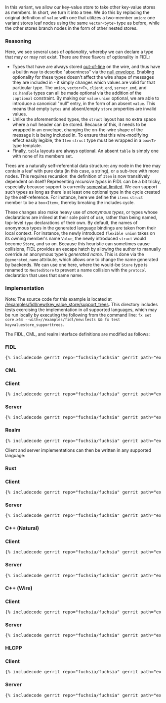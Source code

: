 In this variant, we allow our key-value store to take other key-value stores as
members. In short, we turn it into a tree. We do this by replacing the original
definition of `value` with one that utilizes a two-member `union`: one variant
stores leaf nodes using the same `vector<byte>` type as before, while the other
stores branch nodes in the form of other nested stores.

### Reasoning

Here, we see several uses of *optionality*, whereby we can declare a type that
may or may not exist. There are three flavors of optionality in FIDL:

- Types that have are always stored
  [out-of-line](/reference/fidl/language/wire-format#primary_and_secondary_objects)
  on the wire, and thus have a builtin way to describe "absentness" via the
  [null envelope](/reference/fidl/language/wire-format#envelopes). Enabling
  optionality for these types doesn't affect the wire shape of messages they are
  included in - it simply changes which values are valid for that particular
  type. The `union`, `vector<T>`, `client_end`, `server_end`, and `zx.handle`
  types can all be made optional via the addition of the `:optional` constraint.
  By making our `value` `union` optional, we are able to introduce a canonical
  "null" entry, in the form of an absent `value`. This means that empty `bytes`
  and absent/empty `store` properties are invalid values.
- Unlike the aforementioned types, the `struct` layout has no extra space where
  a null header can be stored. Because of this, it needs to be wrapped in an
  envelope, changing the on-the-wire shape of the message it is being included
  in. To ensure that this wire-modifying effect easily legible, the `Item`
  `struct` type must be wrapped in a `box<T>` type template.
- Finally, `table` layouts are always optional. An absent `table` is simply one
  with none of its members set.

Trees are a naturally self-referential data structure: any node in the tree may
contain a leaf with pure data (in this case, a string), or a sub-tree with more
nodes. This requires recursion: the definition of `Item` is now transitively
dependent on itself! Representing *recursive types* in FIDL can be a bit tricky,
especially because support is currently [somewhat
limited](https://fxbug.dev/35218). We can support such types as long as there is
at least one optional type in the cycle created by the self-reference. For
instance, here we define the `items` `struct` member to be a `box<Item>`,
thereby breaking the includes cycle.

<!-- TODO(fxbug.dev/35218): remove box<Item> once this lands -->

These changes also make heavy use of *anonymous types*, or types whose
declarations are inlined at their sole point of use, rather than being named,
top-level `type` declarations of their own. By default, the names of anonymous
types in the generated language bindings are taken from their local context. For
instance, the newly introduced `flexible union` takes on its owning member's
name `Value`, the newly introduced `struct` would become `Store`, and so on.
Because this heuristic can sometimes cause collisions, FIDL provides an escape
hatch by allowing the author to manually override an anonymous type's *generated
name*. This is done via the `@generated_name` attribute, which allows one to
change the name generated by backends. We can use one here, where the would-be
`Store` type is renamed to `NestedStore` to prevent a name collision with the
`protocol` declaration that uses that same name.

### Implementation

Note: The source code for this example is located at
[//examples/fidl/new/key_value_store/support_trees](/examples/fidl/new/key_value_store/support_trees).
This directory includes tests exercising the implementation in all supported
languages, which may be run locally by executing the following from
the command line: `fx set core.x64 --with=//examples/fidl/new:tests && fx test
keyvaluestore_supporttrees`.

The FIDL, CML, and realm interface definitions are modified as follows:

<div>
  <devsite-selector>
    <!-- FIDL -->
    <section>
      <h3 id="key_value_store-support_trees-fidl">FIDL</h3>
      <pre class="prettyprint">{% includecode gerrit_repo="fuchsia/fuchsia" gerrit_path="examples/fidl/new/key_value_store/support_trees/fidl/key_value_store.test.fidl" highlight="diff_1" %}</pre>
    </section>
    <!-- CML -->
    <section style="padding: 0px;">
      <h3>CML</h3>
      <devsite-selector style="margin: 0px; padding: 0px;">
        <section>
          <h3 id="key_value_store-support_trees-cml-client">Client</h3>
          <pre class="prettyprint">{% includecode gerrit_repo="fuchsia/fuchsia" gerrit_path="examples/fidl/new/key_value_store/support_trees/meta/client.cml" %}</pre>
        </section>
        <section>
          <h3 id="key_value_store-support_trees-server">Server</h3>
          <pre class="prettyprint">{% includecode gerrit_repo="fuchsia/fuchsia" gerrit_path="examples/fidl/new/key_value_store/support_trees/meta/server.cml" %}</pre>
        </section>
        <section>
          <h3 id="key_value_store-support_trees-realm">Realm</h3>
          <pre class="prettyprint">{% includecode gerrit_repo="fuchsia/fuchsia" gerrit_path="examples/fidl/new/key_value_store/support_trees/realm/meta/realm.cml" %}</pre>
        </section>
      </devsite-selector>
    </section>
  </devsite-selector>
</div>

Client and server implementations can then be written in any supported language:

<div>
  <devsite-selector>
    <!-- Rust -->
    <section style="padding: 0px;">
      <h3>Rust</h3>
      <devsite-selector style="margin: 0px; padding: 0px;">
        <section>
          <h3 id="key_value_store-support_trees-rust-client">Client</h3>
          <pre class="prettyprint lang-rust">{% includecode gerrit_repo="fuchsia/fuchsia" gerrit_path="examples/fidl/new/key_value_store/support_trees/rust/client/src/main.rs" highlight="diff_1,diff_2,diff_3" %}</pre>
        </section>
        <section>
          <h3 id="key_value_store-support_trees-rust-server">Server</h3>
          <pre class="prettyprint lang-rust">{% includecode gerrit_repo="fuchsia/fuchsia" gerrit_path="examples/fidl/new/key_value_store/support_trees/rust/server/src/main.rs" highlight="diff_1,diff_2,diff_3,diff_4,diff_5" %}</pre>
        </section>
      </devsite-selector>
    </section>
    <!-- C++ (Natural) -->
    <section style="padding: 0px;">
      <h3>C++ (Natural)</h3>
      <devsite-selector style="margin: 0px; padding: 0px;">
        <section>
          <h3 id="key_value_store-support_trees-cpp_natural-client">Client</h3>
          <pre class="prettyprint lang-cc">{% includecode gerrit_repo="fuchsia/fuchsia" gerrit_path="examples/fidl/new/key_value_store/support_trees/cpp_natural/TODO.md" region_tag="todo" %}</pre>
        </section>
        <section>
          <h3 id="key_value_store-support_trees-cpp_natural-server">Server</h3>
          <pre class="prettyprint lang-cc">{% includecode gerrit_repo="fuchsia/fuchsia" gerrit_path="examples/fidl/new/key_value_store/support_trees/cpp_natural/TODO.md" region_tag="todo" %}</pre>
        </section>
      </devsite-selector>
    </section>
    <!-- C++ (Wire) -->
    <section style="padding: 0px;">
      <h3>C++ (Wire)</h3>
      <devsite-selector style="margin: 0px; padding: 0px;">
        <section>
          <h3 id="key_value_store-support_trees-cpp_wire-client">Client</h3>
          <pre class="prettyprint lang-cc">{% includecode gerrit_repo="fuchsia/fuchsia" gerrit_path="examples/fidl/new/key_value_store/support_trees/cpp_wire/TODO.md" region_tag="todo" %}</pre>
        </section>
        <section>
          <h3 id="key_value_store-support_trees-cpp_wire-server">Server</h3>
          <pre class="prettyprint lang-cc">{% includecode gerrit_repo="fuchsia/fuchsia" gerrit_path="examples/fidl/new/key_value_store/support_trees/cpp_wire/TODO.md" region_tag="todo" %}</pre>
        </section>
      </devsite-selector>
    </section>
    <!-- HLCPP -->
    <section style="padding: 0px;">
      <h3 id="key_value_store-support_trees-hlcpp">HLCPP</h3>
      <devsite-selector style="margin: 0px; padding: 0px;">
        <section>
          <h3 id="key_value_store-support_trees-hlcpp-client">Client</h3>
          <pre class="prettyprint lang-cc">{% includecode gerrit_repo="fuchsia/fuchsia" gerrit_path="examples/fidl/new/key_value_store/support_trees/hlcpp/TODO.md" region_tag="todo" %}</pre>
        </section>
        <section>
          <h3 id="key_value_store-support_trees-hlcpp-server">Server</h3>
          <pre class="prettyprint lang-cc">{% includecode gerrit_repo="fuchsia/fuchsia" gerrit_path="examples/fidl/new/key_value_store/support_trees/hlcpp/TODO.md" region_tag="todo" %}</pre>
        </section>
      </devsite-selector>
    </section>
  </devsite-selector>
</div>
